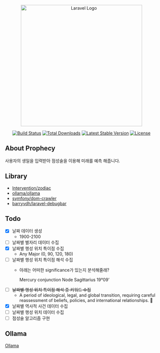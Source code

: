 <p align="center"><a href="https://laravel.com" target="_blank"><img src="https://raw.githubusercontent.com/laravel/art/master/logo-lockup/5%20SVG/2%20CMYK/1%20Full%20Color/laravel-logolockup-cmyk-red.svg" width="400" alt="Laravel Logo"></a></p>

<p align="center">
<a href="https://github.com/laravel/framework/actions"><img src="https://github.com/laravel/framework/workflows/tests/badge.svg" alt="Build Status"></a>
<a href="https://packagist.org/packages/laravel/framework"><img src="https://img.shields.io/packagist/dt/laravel/framework" alt="Total Downloads"></a>
<a href="https://packagist.org/packages/laravel/framework"><img src="https://img.shields.io/packagist/v/laravel/framework" alt="Latest Stable Version"></a>
<a href="https://packagist.org/packages/laravel/framework"><img src="https://img.shields.io/packagist/l/laravel/framework" alt="License"></a>
</p>

## About Prophecy

사용자의 생일을 입력받아 점성술을 이용해 미래를 예측 해줍니다.

## Library

- [Intervention/zodiac](https://github.com/Intervention/zodiac)
- [ollama/ollama](https://github.com/ollama/ollama)
- [symfony/dom-crawler](https://github.com/symfony/dom-crawler)
- [barryvdh/laravel-debugbar](https://github.com/barryvdh/laravel-debugbar)

## Todo

- [X] 날짜 데이터 생성
    - 1900-2100
- [ ] 날짜별 별자리 데이터 수집
- [X] 날짜별 행성 위치 특이점 수집
    - Any Major (0, 90, 120, 180)
- [ ] 날짜별 행성 위치 특이점 해석 수집
    - 아래는 어떠한 significance가 있는지 분석해줄래?

      Mercury conjunction Node
      Sagittarius
      19°09’
- [ ] ~~날짜별 행성 위치 특이점 해석 중 키워드 수집~~
    - A period of ideological, legal, and global transition, requiring careful reassessment of beliefs, policies, and
      international relationships. 🚀
- [X] 날짜별 역사적 사건 데이터 수집
- [ ] 날짜별 행성 위치 데이터 수집
- [ ] 점성술 알고리즘 구현

## Ollama

[Ollama](Ollama.md)